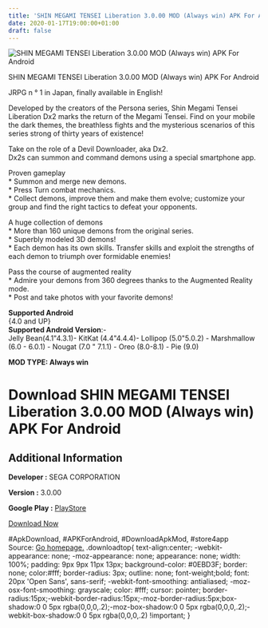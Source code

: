 ```yaml
---
title: 'SHIN MEGAMI TENSEI Liberation 3.0.00 MOD (Always win) APK For Android'
date: 2020-01-17T19:00:00+01:00
draft: false
---
```


![SHIN MEGAMI TENSEI Liberation 3.0.00 MOD (Always win) APK For Android](https://i1.wp.com/apkhome.net/wp-content/uploads/2020/01/SHIN-MEGAMI-TENSEI-Liberation-3.0.00-MOD-Always-win.png "SHIN MEGAMI TENSEI Liberation 3.0.00 MOD (Always win) APK For Android")

  

SHIN MEGAMI TENSEI Liberation 3.0.00 MOD (Always win) APK For Android

JRPG n ° 1 in Japan, finally available in English!

Developed by the creators of the Persona series, Shin Megami Tensei Liberation Dx2 marks the return of the Megami Tensei. Find on your mobile the dark themes, the breathless fights and the mysterious scenarios of this series strong of thirty years of existence!

Take on the role of a Devil Downloader, aka Dx2.  
Dx2s can summon and command demons using a special smartphone app.

Proven gameplay  
\* Summon and merge new demons.  
\* Press Turn combat mechanics.  
\* Collect demons, improve them and make them evolve; customize your group and find the right tactics to defeat your opponents.

A huge collection of demons  
\* More than 160 unique demons from the original series.  
\* Superbly modeled 3D demons!  
\* Each demon has its own skills. Transfer skills and exploit the strengths of each demon to triumph over formidable enemies!

Pass the course of augmented reality  
\* Admire your demons from 360 degrees thanks to the Augmented Reality mode.  
\* Post and take photos with your favorite demons!

**Supported Android**  
{4.0 and UP}  
**Supported Android Version**:-  
Jelly Bean(4.1"4.3.1)- KitKat (4.4"4.4.4)- Lollipop (5.0"5.0.2) - Marshmallow (6.0 - 6.0.1) - Nougat (7.0 " 7.1.1) - Oreo (8.0-8.1) - Pie (9.0)

**MOD TYPE: Always win**

Download SHIN MEGAMI TENSEI Liberation 3.0.00 MOD (Always win) APK For Android
==============================================================================

Additional Information
----------------------

**Developer :** SEGA CORPORATION

**Version :** 3.0.00

**Google Play :** [PlayStore](https://play.google.com/store/apps/details?id=com.sega.d2megaten.en)

  

[Download Now](https://store4app.co/post/shin-megami-tensei-liberation-3-0-00-mod-always-win-apk-for-android_1579284000)

  
#ApkDownload, #APKForAndroid, #DownloadApkMod, #store4app  
Source: [Go homepage.](https://store4app.co/post/shin-megami-tensei-liberation-3-0-00-mod-always-win-apk-for-android_1579284000) .downloadtop{ text-align:center; -webkit-appearance: none; -moz-appearance: none; appearance: none; width: 100%; padding: 9px 9px 11px 13px; background-color: #0EBD3F; border: none; color:#fff; border-radius: 3px; outline: none; font-weight;bold; font: 20px 'Open Sans', sans-serif; -webkit-font-smoothing: antialiased; -moz-osx-font-smoothing: grayscale; color: #fff; cursor: pointer; border-radius:15px;-webkit-border-radius:15px;-moz-border-radius:5px;box-shadow:0 0 5px rgba(0,0,0,.2);-moz-box-shadow:0 0 5px rgba(0,0,0,.2);-webkit-box-shadow:0 0 5px rgba(0,0,0,.2) !important; }